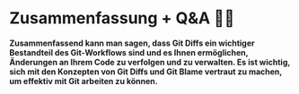 # Zusammenfassung + Q&A 🧑‍🎓

**Zusammenfassend kann man sagen, dass Git Diffs ein wichtiger Bestandteil des
Git-Workflows sind und es Ihnen ermöglichen, Änderungen an Ihrem Code zu
verfolgen und zu verwalten. Es ist wichtig, sich mit den Konzepten von Git Diffs
und Git Blame vertraut zu machen, um effektiv mit Git arbeiten zu können.**

